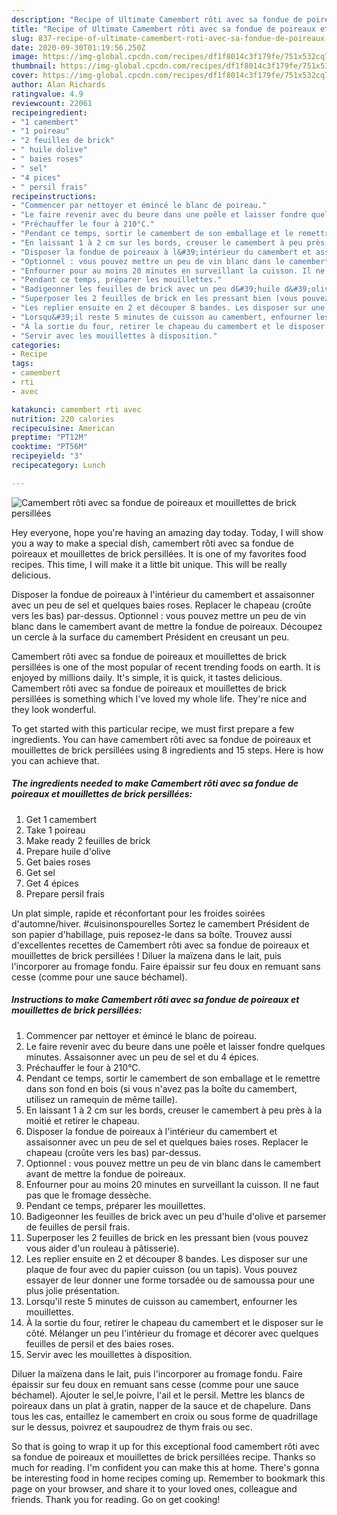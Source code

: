 ```yaml
---
description: "Recipe of Ultimate Camembert rôti avec sa fondue de poireaux et mouillettes de brick persillées"
title: "Recipe of Ultimate Camembert rôti avec sa fondue de poireaux et mouillettes de brick persillées"
slug: 837-recipe-of-ultimate-camembert-roti-avec-sa-fondue-de-poireaux-et-mouillettes-de-brick-persillees
date: 2020-09-30T01:19:56.250Z
image: https://img-global.cpcdn.com/recipes/df1f8014c3f179fe/751x532cq70/camembert-roti-avec-sa-fondue-de-poireaux-et-mouillettes-de-brick-persillees-photo-principale-de-la-recette.jpg
thumbnail: https://img-global.cpcdn.com/recipes/df1f8014c3f179fe/751x532cq70/camembert-roti-avec-sa-fondue-de-poireaux-et-mouillettes-de-brick-persillees-photo-principale-de-la-recette.jpg
cover: https://img-global.cpcdn.com/recipes/df1f8014c3f179fe/751x532cq70/camembert-roti-avec-sa-fondue-de-poireaux-et-mouillettes-de-brick-persillees-photo-principale-de-la-recette.jpg
author: Alan Richards
ratingvalue: 4.9
reviewcount: 22061
recipeingredient:
- "1 camembert"
- "1 poireau"
- "2 feuilles de brick"
- " huile dolive"
- " baies roses"
- " sel"
- "4 pices"
- " persil frais"
recipeinstructions:
- "Commencer par nettoyer et émincé le blanc de poireau."
- "Le faire revenir avec du beure dans une poêle et laisser fondre quelques minutes. Assaisonner avec un peu de sel et du 4 épices."
- "Préchauffer le four à 210°C."
- "Pendant ce temps, sortir le camembert de son emballage et le remettre dans son fond en bois (si vous n&#39;avez pas la boîte du camembert, utilisez un ramequin de même taille)."
- "En laissant 1 à 2 cm sur les bords, creuser le camembert à peu près à la moitié et retirer le chapeau."
- "Disposer la fondue de poireaux à l&#39;intérieur du camembert et assaisonner avec un peu de sel et quelques baies roses. Replacer le chapeau (croûte vers les bas) par-dessus."
- "Optionnel : vous pouvez mettre un peu de vin blanc dans le camembert avant de mettre la fondue de poireaux."
- "Enfourner pour au moins 20 minutes en surveillant la cuisson. Il ne faut pas que le fromage dessèche."
- "Pendant ce temps, préparer les mouillettes."
- "Badigeonner les feuilles de brick avec un peu d&#39;huile d&#39;olive et parsemer de feuilles de persil frais."
- "Superposer les 2 feuilles de brick en les pressant bien (vous pouvez vous aider d&#39;un rouleau à pâtisserie)."
- "Les replier ensuite en 2 et découper 8 bandes. Les disposer sur une plaque de four avec du papier cuisson (ou un tapis). Vous pouvez essayer de leur donner une forme torsadée ou de samoussa pour une plus jolie présentation."
- "Lorsqu&#39;il reste 5 minutes de cuisson au camembert, enfourner les mouillettes."
- "À la sortie du four, retirer le chapeau du camembert et le disposer sur le côté. Mélanger un peu l&#39;intérieur du fromage et décorer avec quelques feuilles de persil et des baies roses."
- "Servir avec les mouillettes à disposition."
categories:
- Recipe
tags:
- camembert
- rti
- avec

katakunci: camembert rti avec 
nutrition: 220 calories
recipecuisine: American
preptime: "PT12M"
cooktime: "PT56M"
recipeyield: "3"
recipecategory: Lunch

---
```



![Camembert rôti avec sa fondue de poireaux et mouillettes de brick persillées](https://img-global.cpcdn.com/recipes/df1f8014c3f179fe/751x532cq70/camembert-roti-avec-sa-fondue-de-poireaux-et-mouillettes-de-brick-persillees-photo-principale-de-la-recette.jpg)

Hey everyone, hope you're having an amazing day today. Today, I will show you a way to make a special dish, camembert rôti avec sa fondue de poireaux et mouillettes de brick persillées. It is one of my favorites food recipes. This time, I will make it a little bit unique. This will be really delicious.

Disposer la fondue de poireaux à l&#39;intérieur du camembert et assaisonner avec un peu de sel et quelques baies roses. Replacer le chapeau (croûte vers les bas) par-dessus. Optionnel : vous pouvez mettre un peu de vin blanc dans le camembert avant de mettre la fondue de poireaux. Découpez un cercle à la surface du camembert Président en creusant un peu.

Camembert rôti avec sa fondue de poireaux et mouillettes de brick persillées is one of the most popular of recent trending foods on earth. It is enjoyed by millions daily. It's simple, it is quick, it tastes delicious. Camembert rôti avec sa fondue de poireaux et mouillettes de brick persillées is something which I've loved my whole life. They're nice and they look wonderful.


To get started with this particular recipe, we must first prepare a few ingredients. You can have camembert rôti avec sa fondue de poireaux et mouillettes de brick persillées using 8 ingredients and 15 steps. Here is how you can achieve that.

<!--inarticleads1-->

##### The ingredients needed to make Camembert rôti avec sa fondue de poireaux et mouillettes de brick persillées:

1. Get 1 camembert
1. Take 1 poireau
1. Make ready 2 feuilles de brick
1. Prepare  huile d&#39;olive
1. Get  baies roses
1. Get  sel
1. Get 4 épices
1. Prepare  persil frais


Un plat simple, rapide et réconfortant pour les froides soirées d&#39;automne/hiver. #cuisinonspourelles Sortez le camembert Président de son papier d&#39;habillage, puis reposez-le dans sa boîte. Trouvez aussi d&#39;excellentes recettes de Camembert rôti avec sa fondue de poireaux et mouillettes de brick persillées ! Diluer la maïzena dans le lait, puis l&#39;incorporer au fromage fondu. Faire épaissir sur feu doux en remuant sans cesse (comme pour une sauce béchamel). 

<!--inarticleads2-->

##### Instructions to make Camembert rôti avec sa fondue de poireaux et mouillettes de brick persillées:

1. Commencer par nettoyer et émincé le blanc de poireau.
1. Le faire revenir avec du beure dans une poêle et laisser fondre quelques minutes. Assaisonner avec un peu de sel et du 4 épices.
1. Préchauffer le four à 210°C.
1. Pendant ce temps, sortir le camembert de son emballage et le remettre dans son fond en bois (si vous n&#39;avez pas la boîte du camembert, utilisez un ramequin de même taille).
1. En laissant 1 à 2 cm sur les bords, creuser le camembert à peu près à la moitié et retirer le chapeau.
1. Disposer la fondue de poireaux à l&#39;intérieur du camembert et assaisonner avec un peu de sel et quelques baies roses. Replacer le chapeau (croûte vers les bas) par-dessus.
1. Optionnel : vous pouvez mettre un peu de vin blanc dans le camembert avant de mettre la fondue de poireaux.
1. Enfourner pour au moins 20 minutes en surveillant la cuisson. Il ne faut pas que le fromage dessèche.
1. Pendant ce temps, préparer les mouillettes.
1. Badigeonner les feuilles de brick avec un peu d&#39;huile d&#39;olive et parsemer de feuilles de persil frais.
1. Superposer les 2 feuilles de brick en les pressant bien (vous pouvez vous aider d&#39;un rouleau à pâtisserie).
1. Les replier ensuite en 2 et découper 8 bandes. Les disposer sur une plaque de four avec du papier cuisson (ou un tapis). Vous pouvez essayer de leur donner une forme torsadée ou de samoussa pour une plus jolie présentation.
1. Lorsqu&#39;il reste 5 minutes de cuisson au camembert, enfourner les mouillettes.
1. À la sortie du four, retirer le chapeau du camembert et le disposer sur le côté. Mélanger un peu l&#39;intérieur du fromage et décorer avec quelques feuilles de persil et des baies roses.
1. Servir avec les mouillettes à disposition.


Diluer la maïzena dans le lait, puis l&#39;incorporer au fromage fondu. Faire épaissir sur feu doux en remuant sans cesse (comme pour une sauce béchamel). Ajouter le sel,le poivre, l&#39;ail et le persil. Mettre les blancs de poireaux dans un plat à gratin, napper de la sauce et de chapelure. Dans tous les cas, entaillez le camembert en croix ou sous forme de quadrillage sur le dessus, poivrez et saupoudrez de thym frais ou sec. 

So that is going to wrap it up for this exceptional food camembert rôti avec sa fondue de poireaux et mouillettes de brick persillées recipe. Thanks so much for reading. I'm confident you can make this at home. There's gonna be interesting food in home recipes coming up. Remember to bookmark this page on your browser, and share it to your loved ones, colleague and friends. Thank you for reading. Go on get cooking!
